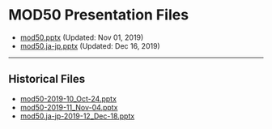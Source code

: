 <!--
This is a machine generated file, and should not be edited, as it will be overwritten with future updates.
-->

# MOD50 Presentation Files

- [mod50.pptx](https://globaleventcdn.blob.core.windows.net/assets/mod/mod50/mod50.pptx) (Updated: Nov 01, 2019)
- [mod50.ja-jp.pptx](https://globaleventcdn.blob.core.windows.net/assets/mod/mod50/mod50.ja-jp.pptx) (Updated: Dec 16, 2019)
---
## Historical Files
- [mod50-2019-10_Oct-24.pptx](https://globaleventcdn.blob.core.windows.net/assets/mod/mod50/mod50-2019-10_Oct-24.pptx)
- [mod50-2019-11_Nov-04.pptx](https://globaleventcdn.blob.core.windows.net/assets/mod/mod50/mod50-2019-11_Nov-04.pptx)
- [mod50.ja-jp-2019-12_Dec-18.pptx](https://globaleventcdn.blob.core.windows.net/assets/mod/mod50/mod50.ja-jp-2019-12_Dec-18.pptx)


